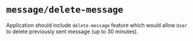 # `message/delete-message`

Application should include `delete-message` feature which would allow `User` to delete previously sent message (up to 30 minutes).
